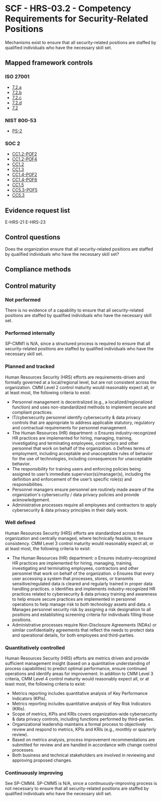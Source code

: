 # SCF - HRS-03.2 - Competency Requirements for Security-Related Positions
Mechanisms exist to ensure that all security-related positions are staffed by qualified individuals who have the necessary skill set.
## Mapped framework controls
### ISO 27001
- [7.2.a](../iso27001/7.md#72a)
- [7.2.b](../iso27001/7.md#72b)
- [7.2.c](../iso27001/7.md#72c)
- [7.2.d](../iso27001/7.md#72d)
- [7.2](../iso27001/7.md#72)

### NIST 800-53
- [PS-2](../nist80053/ps-2.md)

### SOC 2
- [CC1.2-POF2](../soc2/cc12-pof2.md)
- [CC1.2-POF4](../soc2/cc12-pof4.md)
- [CC1.2](../soc2/cc12.md)
- [CC1.3](../soc2/cc13.md)
- [CC1.4-POF2](../soc2/cc14-pof2.md)
- [CC1.4-POF6](../soc2/cc14-pof6.md)
- [CC1.5](../soc2/cc15.md)
- [CC5.3-POF5](../soc2/cc53-pof5.md)
- [CC5.3](../soc2/cc53.md)

## Evidence request list
E-HRS-21
E-HRS-23

## Control questions
Does the organization ensure that all security-related positions are staffed by qualified individuals who have the necessary skill set?

## Compliance methods


## Control maturity
### Not performed
There is no evidence of a capability to ensure that all security-related positions are staffed by qualified individuals who have the necessary skill set.

### Performed internally
SP-CMM1 is N/A, since a structured process is required to ensure that all security-related positions are staffed by qualified individuals who have the necessary skill set.

### Planned and tracked
Human Resources Security (HRS) efforts are requirements-driven and formally governed at a local/regional level, but are not consistent across the organization. CMM Level 2 control maturity would reasonably expect all, or at least most, the following criteria to exist:
- Personnel management is decentralized (e.g., a localized/regionalized function) and uses non-standardized methods to implement secure and compliant practices.
- IT/cybersecurity personnel identify cybersecurity & data privacy controls that are appropriate to address applicable statutory, regulatory and contractual requirements for personnel management.
- The Human Resources (HR) department:
o	Ensures industry-recognized HR practices are implemented for hiring, managing, training, investigating and terminating employees, contractors and other personnel that work on behalf of the organization.
o	Defines terms of employment, including acceptable and unacceptable rules of behavior for the use of technologies, including consequences for unacceptable behavior.
- The responsibility for training users and enforcing policies being assigned to user’s immediate supervisor(s)/manager(s), including the definition and enforcement of the user’s specific role(s) and responsibilities.
- Personnel managers ensure personnel are routinely made aware of the organization's cybersecurity / data privacy policies and provide acknowledgement.
- Administrative processes require all employees and contractors to apply cybersecurity & data privacy principles in their daily work.

### Well defined
Human Resources Security (HRS) efforts are standardized across the organization and centrally managed, where technically feasible, to ensure consistency. CMM Level 3 control maturity would reasonably expect all, or at least most, the following criteria to exist:
- The Human Resources (HR) department:
o	Ensures industry-recognized HR practices are implemented for hiring, managing, training, investigating and terminating employees, contractors and other personnel that work on behalf of the organization.
o	Ensures that every user accessing a system that processes, stores, or transmits sensitive/regulated data is cleared and regularly trained in proper data handling practices.
o	Identifies and implements industry-recognized HR practices related to cybersecurity & data privacy training and awareness to help ensure secure practices are implemented in personnel operations to help manage risk to both technology assets and data.
o	Manages personnel security risk by assigning a risk designation to all positions and establishing screening criteria for individuals filling those positions.
- Administrative processes require Non-Disclosure Agreements (NDAs) or similar confidentiality agreements that reflect the needs to protect data and operational details, for both employees and third-parties.

### Quantitatively controlled
Human Resources Security (HRS) efforts are metrics driven and provide sufficient management insight (based on a quantitative understanding of process capabilities) to predict optimal performance, ensure continued operations and identify areas for improvement. In addition to CMM Level 3 criteria, CMM Level 4 control maturity would reasonably expect all, or at least most, the following criteria to exist:
- Metrics reporting includes quantitative analysis of Key Performance Indicators (KPIs).
- Metrics reporting includes quantitative analysis of Key Risk Indicators (KRIs).
- Scope of metrics, KPIs and KRIs covers organization-wide cybersecurity & data privacy controls, including functions performed by third-parties.
- Organizational leadership maintains a formal process to objectively review and respond to metrics, KPIs and KRIs (e.g., monthly or quarterly review).
- Based on metrics analysis, process improvement recommendations are submitted for review and are handled in accordance with change control processes.
- Both business and technical stakeholders are involved in reviewing and approving proposed changes.

### Continuously improving
See SP-CMM4. SP-CMM5 is N/A, since a continuously-improving process is not necessary to ensure that all security-related positions are staffed by qualified individuals who have the necessary skill set.
